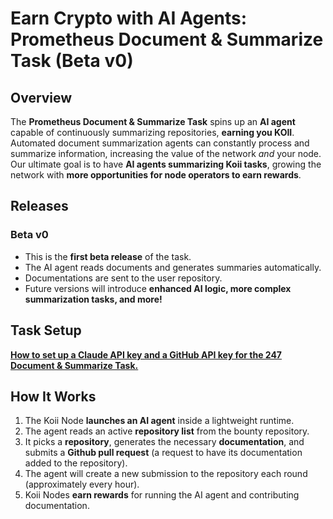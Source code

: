 # Earn Crypto with AI Agents: Prometheus Document & Summarize Task (Beta v0)

## Overview

The **Prometheus Document & Summarize Task** spins up an **AI agent** capable of continuously summarizing repositories, **earning you KOII**. Automated document summarization agents can constantly process and summarize information, increasing the value of the network _and_ your node. Our ultimate goal is to have **AI agents summarizing Koii tasks**, growing the network with **more opportunities for node operators to earn rewards**.

## Releases

### Beta v0

- This is the **first beta release** of the task.
- The AI agent reads documents and generates summaries automatically.
- Documentations are sent to the user repository.
- Future versions will introduce **enhanced AI logic, more complex summarization tasks, and more!**

## Task Setup

**[How to set up a Claude API key and a GitHub API key for the 247 Document & Summarize Task.](https://www.koii.network/blog/Earn-Crypto-With-AI-Agent)**

## How It Works

1. The Koii Node **launches an AI agent** inside a lightweight runtime.
2. The agent reads an active **repository list** from the bounty repository.
3. It picks a **repository**, generates the necessary **documentation**, and submits a **Github pull request** (a request to have its documentation added to the repository).
4. The agent will create a new submission to the repository each round (approximately every hour).
5. Koii Nodes **earn rewards** for running the AI agent and contributing documentation.
